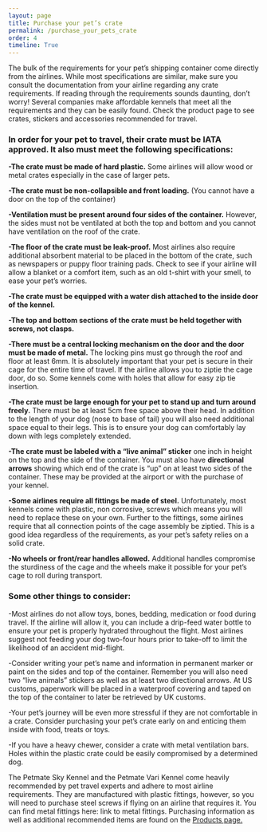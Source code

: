 ```yaml
---
layout: page
title: Purchase your pet’s crate
permalink: /purchase_your_pets_crate
order: 4
timeline: True
---
```

The bulk of the requirements for your pet’s shipping container come directly from the airlines.  While most specifications are similar, make sure you consult the documentation from your airline regarding any crate requirements.  If reading through the requirements sounds daunting, don’t worry!  Several companies make affordable kennels that meet all the requirements and they can be easily found.  Check the product page to see crates, stickers and accessories recommended for travel.

<h3>In order for your pet to travel, their crate must be IATA approved.  It also must meet the following specifications:</h3>

<b>-The crate must be made of hard plastic.</b>  Some airlines will allow wood or metal crates especially in the case of larger pets.

<b>-The crate must be non-collapsible and front loading.</b>  (You cannot have a door on the top of the container)

<b>-Ventilation must be present around four sides of the container.</b>  However, the sides must not be ventilated at both the top and bottom and you cannot have ventilation on the roof of the crate.

<b>-The floor of the crate must be leak-proof.</b>  Most airlines also require additional absorbent material to be placed in the bottom of the crate, such as newspapers or puppy floor training pads.  Check to see if your airline will allow a blanket or a comfort item, such as an old t-shirt with your smell, to ease your pet’s worries.

<b>-The crate must be equipped with a water dish attached to the inside door of the kennel.</b>  

<b>-The top and bottom sections of the crate must be held together with screws, not clasps.</b>  

<b>-There must be a central locking mechanism on the door and the door must be made of metal.</b>  The locking pins must go through the roof and floor at least 6mm.  It is absolutely important that your pet is secure in their cage for the entire time of travel.  If the airline allows you to ziptie the cage door, do so.  Some kennels come with holes that allow for easy zip tie insertion.  

<b>-The crate must be large enough for your pet to stand up and turn around freely.</b>  There must be at least 5cm free space above their head.  In addition to the length of your dog (nose to base of tail) you will also need additional space equal to their legs.  This is to ensure your dog can comfortably lay down with legs completely extended.    

<b>-The crate must be labeled with a “live animal” sticker</b> one inch in height on the top and the side of the container.  You must also have <b>directional arrows</b> showing which end of the crate is “up” on at least two sides of the container.  These may be provided at the airport or with the purchase of your kennel.  

<b>-Some airlines require all fittings be made of steel.</b>  Unfortunately, most kennels come with plastic, non corrosive, screws which means you will need to replace these on your own.  Further to the fittings, some airlines require that all connection points of the cage assembly be ziptied.  This is a good idea regardless of the requirements, as your pet’s safety relies on a solid crate.

<b>-No wheels or front/rear handles allowed.</b>  Additional handles compromise the sturdiness of the cage and the wheels make it possible for your pet’s cage to roll during transport.  

<h3>Some other things to consider:</h3>

-Most airlines do not allow toys, bones, bedding, medication or food during travel.  If the airline will allow it, you can include a drip-feed water bottle to ensure your pet is properly hydrated throughout the flight.  Most airlines suggest not feeding your dog two-four hours prior to take-off to limit the likelihood of an accident mid-flight.

-Consider writing your pet’s name and information in permanent marker or paint on the sides and top of the container.  Remember you will also need two “live animals” stickers as well as at least two directional arrows.  At US customs, paperwork will be placed in a waterproof covering and taped on the top of the container to later be retrieved by UK customs. 

-Your pet’s journey will be even more stressful if they are not comfortable in a crate.  Consider purchasing your pet’s crate early on and enticing them inside with food, treats or toys.  

-If you have a heavy chewer, consider a crate with metal ventilation bars.  Holes within the plastic crate could be easily compromised by a determined dog.


The <a>Petmate Sky Kennel</a> and the <a>Petmate Vari Kennel</a> come heavily recommended by pet travel experts and adhere to most airline requirements.  They are manufactured with plastic fittings, however, so you will need to purchase steel screws if flying on an airline that requires it.  You can find metal fittings here: link to metal fittings.  Purchasing information as well as additional recommended items are found on the <a href="/products">Products page.</a>
